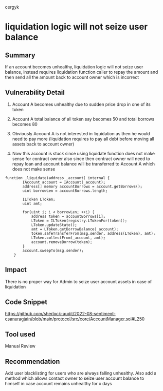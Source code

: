 cergyk
# liquidation logic will not seize user balance

## Summary
If an account becomes unhealthy, liquidation logic will not seize user balance, instead requires liquidation function caller to repay the amount and then send all the amount back to account owner which is incorrect

## Vulnerability Detail
1. Account A becomes unhealthy due to sudden price drop in one of its token

2. Account A total balance of all token say becomes 50 and total borrows becomes 80

3. Obviously Account A is not interested in liquidation as then he would need to pay more (liquidation requires to pay all debt before moving all assets back to account owner)

4. Now this account is stuck since using liquidate function does not make sense for contract owner also since then contract owner will need to repay loan and account balance will be transferred to Account A which does not make sense

```
function _liquidate(address _account) internal {
        IAccount account = IAccount(_account);
        address[] memory accountBorrows = account.getBorrows();
        uint borrowLen = accountBorrows.length;

        ILToken LToken;
        uint amt;

        for(uint i; i < borrowLen; ++i) {
            address token = accountBorrows[i];
            LToken = ILToken(registry.LTokenFor(token));
            LToken.updateState();
            amt = LToken.getBorrowBalance(_account);
            token.safeTransferFrom(msg.sender, address(LToken), amt);
            LToken.collectFrom(_account, amt);
            account.removeBorrow(token);
        }
        account.sweepTo(msg.sender);
    }
```

## Impact
There is no proper way for Admin to seize user account assets in case of liquidation

## Code Snippet
https://github.com/sherlock-audit/2022-08-sentiment-csanuragjain/blob/main/protocol/src/core/AccountManager.sol#L250

## Tool used
Manual Review

## Recommendation
Add user blacklisting for users who are always falling unhealthy. Also add a method which allows contact owner to seize user account balance to himself in case account remains unhealthy for x days